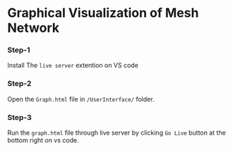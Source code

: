 # Graphical Visualization of Mesh Network

### Step-1
Install The ```live server``` extention on VS code

### Step-2 
Open the ```Graph.html``` file in ```/UserInterface/``` folder.

### Step-3 
Run the ```graph.html``` file through live server by clicking ``` Go Live ``` button at the bottom right on vs code.